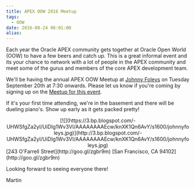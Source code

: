 ```yaml
---
title: APEX OOW 2016 Meetup
tags:
  - OOW
date: 2016-08-24 06:01:00
alias:
---
```


Each year the Oracle APEX community gets together at Oracle Open World (OOW) to have a few beers and catch up. This is a great informal event and its your chance to network with a lot of people in the APEX community and meet some of the gurus and members of the core APEX development team.

We'll be having the annual APEX OOW Meetup at [Johnny Foleys](http://www.johnnyfoleys.com/) on Tuesday September 20th at 7:30 onwards. Please let us know if you're coming by signing up on the [Meetup for this event](http://www.meetup.com/ODTUGers/events/233289975/?a=socialmedia).

If it's your first time attending, we're in the basement and there will be dueling piano's. Show up early as it gets packed pretty!

<div class="separator" style="clear: both; text-align: center;">[![](https://3.bp.blogspot.com/-UHWSfgZa2yI/UiDIg1Wv3VI/AAAAAAAAEcw/knXK1Qn6AvY/s1600/johnnyfoleys.jpg)](http://3.bp.blogspot.com/-UHWSfgZa2yI/UiDIg1Wv3VI/AAAAAAAAEcw/knXK1Qn6AvY/s1600/johnnyfoleys.jpg)</div>
[243 O'Farrell Street](http://goo.gl/zgbr9m)
[San Francisco, CA 94102](http://goo.gl/zgbr9m)

Looking forward to seeing everyone there!

Martin